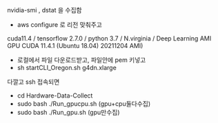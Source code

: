 nvidia-smi , dstat 을 수집함

- aws configure 로 리전 맞춰주고

cuda11.4 /
tensorflow 2.7.0 /
python 3.7 /
N.virginia / Deep Learning AMI GPU CUDA 11.4.1 (Ubuntu 18.04) 20211204 AMI)

- 로컬에서 파일 다운로드받고, 파일안에 pem 키넣고
- sh startCLI_Oregon.sh g4dn.xlarge

다깔고 ssh 접속되면
- cd Hardware-Data-Collect
- sudo bash ./Run_gpucpu.sh (gpu+cpu둘다수집)
- sudo bash ./Run_gpu.sh (gpu만수집)
